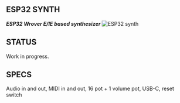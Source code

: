 ## ESP32 SYNTH
***ESP32 Wrover E/IE based synthesizer***
![ESP32 synth](https://github.com/joelucedo/ESP32-synth1/assets/132199473/0bc861c4-eb07-4923-bc7f-995d06bbd008)
## STATUS
Work in progress.
</br>
## SPECS
Audio in and out, MIDI in and out, 16 pot + 1 volume pot, USB-C, reset switch
